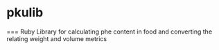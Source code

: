 # pkulib
===
Ruby Library for calculating phe content in food and converting the relating weight and volume metrics


